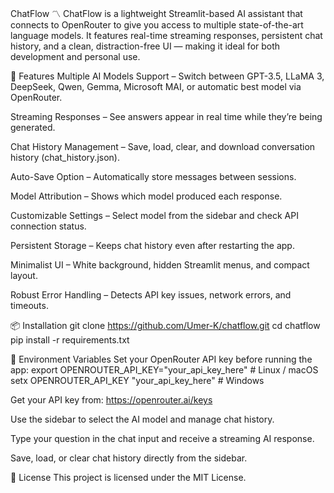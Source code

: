 ChatFlow 〽️
ChatFlow is a lightweight Streamlit-based AI assistant that connects to OpenRouter to give you access to multiple state-of-the-art language models. It features real-time streaming responses, persistent chat history, and a clean, distraction-free UI — making it ideal for both development and personal use.

🚀 Features
Multiple AI Models Support – Switch between GPT-3.5, LLaMA 3, DeepSeek, Qwen, Gemma, Microsoft MAI, or automatic best model via OpenRouter.

Streaming Responses – See answers appear in real time while they’re being generated.

Chat History Management – Save, load, clear, and download conversation history (chat_history.json).

Auto-Save Option – Automatically store messages between sessions.

Model Attribution – Shows which model produced each response.

Customizable Settings – Select model from the sidebar and check API connection status.

Persistent Storage – Keeps chat history even after restarting the app.

Minimalist UI – White background, hidden Streamlit menus, and compact layout.

Robust Error Handling – Detects API key issues, network errors, and timeouts.

📦 Installation
git clone https://github.com/Umer-K/chatflow.git
cd chatflow
pip install -r requirements.txt

🔑 Environment Variables
Set your OpenRouter API key before running the app:
export OPENROUTER_API_KEY="your_api_key_here"  # Linux / macOS
setx OPENROUTER_API_KEY "your_api_key_here"   # Windows

Get your API key from: https://openrouter.ai/keys

Use the sidebar to select the AI model and manage chat history.

Type your question in the chat input and receive a streaming AI response.

Save, load, or clear chat history directly from the sidebar.

📜 License
This project is licensed under the MIT License.
